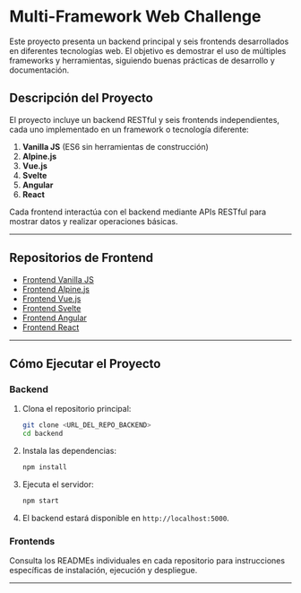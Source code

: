 # Multi-Framework Web Challenge

Este proyecto presenta un backend principal y seis frontends desarrollados en diferentes tecnologías web. El objetivo es demostrar el uso de múltiples frameworks y herramientas, siguiendo buenas prácticas de desarrollo y documentación.

## Descripción del Proyecto

El proyecto incluye un backend RESTful y seis frontends independientes, cada uno implementado en un framework o tecnología diferente:

1. **Vanilla JS** (ES6 sin herramientas de construcción)
2. **Alpine.js**
3. **Vue.js**
4. **Svelte**
5. **Angular**
6. **React**

Cada frontend interactúa con el backend mediante APIs RESTful para mostrar datos y realizar operaciones básicas.

---

## Repositorios de Frontend

- [Frontend Vanilla JS](https://github.com/pederseo/multi_framework/tree/main/front_vanilla)
- [Frontend Alpine.js](https://github.com/pederseo/multi_framework/tree/main/front_alpine)
- [Frontend Vue.js](https://github.com/pederseo/multi_framework/tree/main/front_vue)
- [Frontend Svelte](https://github.com/pederseo/multi_framework/tree/main/front_svelte)
- [Frontend Angular](https://github.com/pederseo/multi_framework/tree/main/front_angular)
- [Frontend React](https://github.com/pederseo/multi_framework/tree/main/front_react)

---

## Cómo Ejecutar el Proyecto

### Backend

1. Clona el repositorio principal:
   ```bash
   git clone <URL_DEL_REPO_BACKEND>
   cd backend
   ```
2. Instala las dependencias:
   ```bash
   npm install
   ```
3. Ejecuta el servidor:
   ```bash
   npm start
   ```
4. El backend estará disponible en `http://localhost:5000`.

### Frontends

Consulta los READMEs individuales en cada repositorio para instrucciones específicas de instalación, ejecución y despliegue.

---







